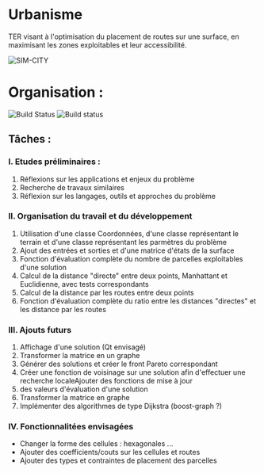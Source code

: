 Urbanisme
=========
TER visant à l'optimisation du placement de routes sur une surface, en maximisant les zones exploitables et leur accessibilité.

![SIM-CITY](http://eaassets-a.akamaihd.net/prod.simcity.com/sites/all/themes/prod-build/img/logo-simcity.png)

# Organisation :

![Build Status](https://wiki.jenkins-ci.org/download/attachments/60918124/snapshot-1.7.png?version=1&modificationDate=1427265647000)
![Build status](https://ci.appveyor.com/api/projects/status/1tkktwh654w07eim?svg=true)

## Tâches : 

### I. Etudes préliminaires :
1. Réflexions sur les applications et enjeux du problème 
2. Recherche de travaux similaires
3. Réflexion sur les langages, outils et approches du problème

### II. Organisation du travail et du développement
1. Utilisation d'une classe Coordonnées, d'une classe représentant le terrain et d'une classe représentant les parmètres du problème 
2. Ajout des entrées et sorties et d'une matrice d'états de la surface
3. Fonction d'évaluation complète du nombre de parcelles exploitables d'une solution
4. Calcul de la distance "directe" entre deux points, Manhattant et Euclidienne, avec tests correspondants
5. Calcul de la distance par les routes entre deux points
6. Fonction d'évaluation complète du ratio entre les distances "directes" et les distance par les routes

### III. Ajouts futurs
1. Affichage d'une solution (Qt envisagé)
2. Transformer la matrice en un graphe
3. Générer des solutions et créer le front Pareto correspondant
4. Créer une fonction de voisinage sur une solution afin d'effectuer une recherche localeAjouter des fonctions de mise à jour
5. des valeurs d'évaluation d'une solution
6. Transformer la matrice en graphe
7. Implémenter des algorithmes de type Dijkstra (boost-graph ?)

### IV. Fonctionnalitées envisagées
+ Changer la forme des cellules : hexagonales ...
+ Ajouter des coefficients/couts sur les cellules et routes
+ Ajouter des types et contraintes de placement des parcelles
